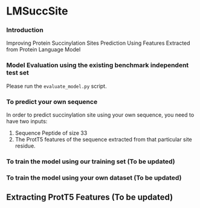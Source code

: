 # LMSuccSite
### Introduction
Improving Protein Succinylation Sites Prediction Using Features Extracted from Protein Language Model

### Model Evaluation using the existing benchmark independent test set
Please run the `evaluate_model.py` script.

### To predict your own sequence 
In order to predict succinylation site using your own sequence, you need to have two inputs:
1. Sequence Peptide of size 33
2. The ProtT5 features of the sequence extracted from that particular site residue.


### To train the model using our training set (To be updated)


### To train the model using your own dataset (To be updated)


## Extracting ProtT5 Features (To be updated)
